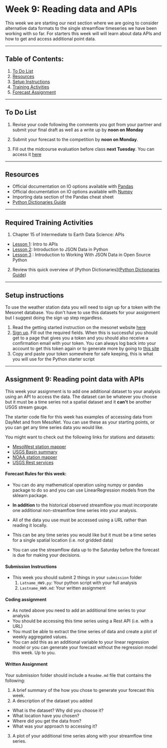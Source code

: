 # Week 9: Reading data and APIs
This week we are starting our next section where we are going to consider alternative data formats to the single streamflow timeseries we have been working with so far. For starters this week will will learn about data APIs and how to get and access additional point data.
____
## Table of Contents:
1. [ To Do List](#todo)
1. [ Resources](#resources)
1. [ Setup Instructions](#instructions)
1. [ Training Activities](#training)
1. [ Forecast Assignment](#assignment)

___
<a name="todo"></a>
## To Do List
1. Revise your code following the comments you got from your partner and submit your final draft as well as a write up by **noon on Monday**  

2. Submit your forecast to the competition by **noon on Monday**.

3. Fill out the midcourse evaluation before class **next Tuesday**. You can access it [here](https://forms.gle/p33ioc9RE3oiF3yZ8)

___
<a name="resources"></a>
## Resources
- Official documentation on IO options available with [Pandas](https://pandas.pydata.org/pandas-docs/stable/user_guide/io.html)
- Official documentation on IO options available with [Numpy](https://numpy.org/devdocs/reference/routines.io.html)
- Importing data section of the Pandas cheat sheet
- [Python Dictionaries Guide](https://www.w3schools.com/python/python_dictionaries.asp)
___
<a name="training"></a>
## Required Training Activities
1. Chapter 15 of Intermediate to Earth Data Science: APIs
  - [Lesson 1](https://www.earthdatascience.org/courses/use-data-open-source-python/intro-to-apis/apis-in-python/): Intro to APIs
 - [Lesson 2](https://www.earthdatascience.org/courses/use-data-open-source-python/intro-to-apis/intro-to-json/): Introduction to JSON Data in Python
 - [Lesson 3](https://www.earthdatascience.org/courses/use-data-open-source-python/intro-to-apis/use-JSON-in-python/) : Introduction to Working With JSON Data in Open Source Python

2. Review this quick overview of [Python Dictionaries]([Python Dictionaries Guide](https://www.w3schools.com/python/python_dictionaries.asp))
___
<a name="instructions"></a>
## Setup instructions
To use the weather station data you will need to sign up for a token with the Mesonet database. You don't have to use this datasets for your assignment but I suggest doing the sign up step regardless. 

1. Read the getting started instruction on the mesonet website [here](https://developers.synopticdata.com/mesonet/v2/getting-started/)
2. [Sign up](https://developers.synopticdata.com/signup/). Fill out the required fields. When this is successful you should get to a page that gives you a token and you should also receive a confirmation email with your token. You can always log back into your account to get this token again or to generate more by going to [this site](https://myaccount.synopticdata.com/)
3. Copy and paste your token somewhere for safe keeping, this is what you will use for the Python starter script

___
<a name="assignment"></a>
## Assignment 9: Reading point data with APIs
This week your assignment is to add one additional dataset to your analysis using an API to access the data. The dataset can be whatever you choose but it must be a time series not a spatial dataset and it **can't** be another USGS stream gauge.

The starter code file for this week has examples of accessing data from DayMet and from MesoNet. You can use these as your starting points, or you can get any time series data you would like.

You might want to check out the following links for stations and datasets:
- [MesoWest station mapper](https://mesowest.utah.edu/cgi-bin/droman/mesomap.cgi?state=AZ&rawsflag=3)
- [USGS Basin summary](https://water.usgs.gov/lookup/getwatershed?15060202/www/cgi-bin/lookup/getwatershed)
- [NOAA station mapper](https://www.ncdc.noaa.gov/cdo-web/datatools/findstation)
- [USGS Rest services](https://waterservices.usgs.gov/rest/)

#### Forecast Rules for this week:
- You can do any mathematical operation using numpy or pandas package to do so and you can use LinearRegression models from the sklearn package.  

- **In addition** to the historical observed streamflow you must incorporate one additional non-streamflow time series into your analysis.

- All of the data you use must be accessed using a URL rather than reading it locally.

- This can be any time series you would like but it must be a time series for a single spatial location (i.e. not gridded data)

- You can use the streamflow data up to the Saturday before the forecast is due for making your decisions.


#### Submission Instructions
- This week you should submit 2 things in your `submission` folder
  1. `Latname_HW9.py`: Your python script with your full analysis
  2. `Lastname_HW9.md`: Your written assignment

#### Coding assignment
- As noted above you need to add an additional time series to your analysis
- You should be accessing this time series using a Rest API (i.e. with a URL)
- You must be able to extract the time series of data and create a plot of weekly aggregated values.
- You can add this as an additional variable to your linear regression model or you can generate your forecast without the regression model this week. Up to you.

#### Written Assignment
Your submission folder should include a `Readme.md` file that contains the following:
1. A brief summary of the how you chose to generate your forecast this week.
2. A description of the dataset you added
  - What is the dataset? Why did you choose it?
  - What location have you chosen?
  - Where did you get the data from?
  - What was your approach to accessing it?
3. A plot of your additional time series along with your streamflow time series.
